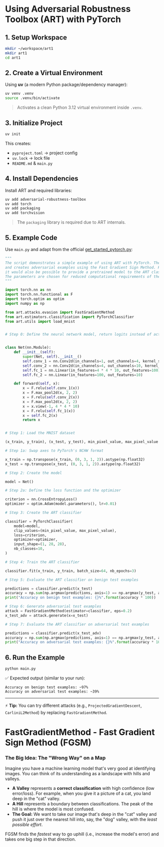 
# Using Adversarial Robustness Toolbox (ART) with PyTorch

## 1. Setup Workspace

```bash
mkdir ~/workspace/art1
mkdir art1
cd art1
```

## 2. Create a Virtual Environment

Using **uv** (a modern Python package/dependency manager):

```bash
uv venv .venv
source .venv/bin/activate
```

> Activates a clean Python 3.12 virtual environment inside `.venv`.

## 3. Initialize Project

```bash
uv init
```

This creates:

* `pyproject.toml` → project config
* `uv.lock` → lock file
* `README.md` & `main.py`

## 4. Install Dependencies

Install ART and required libraries:

```bash
uv add adversarial-robustness-toolbox
uv add torch
uv add packaging
uv add torchvision
```

> The `packaging` library is required due to ART internals.

## 5. Example Code

Use `main.py` and adapt from the official [get\_started\_pytorch.py](https://github.com/Trusted-AI/adversarial-robustness-toolbox/blob/main/examples/get_started_pytorch.py):

```python
"""
The script demonstrates a simple example of using ART with PyTorch. The example train a small model on the MNIST dataset
and creates adversarial examples using the Fast Gradient Sign Method. Here we use the ART classifier to train the model,
it would also be possible to provide a pretrained model to the ART classifier.
The parameters are chosen for reduced computational requirements of the script and not optimised for accuracy.
"""

import torch.nn as nn
import torch.nn.functional as F
import torch.optim as optim
import numpy as np

from art.attacks.evasion import FastGradientMethod
from art.estimators.classification import PyTorchClassifier
from art.utils import load_mnist


# Step 0: Define the neural network model, return logits instead of activation in forward method


class Net(nn.Module):
    def __init__(self):
        super(Net, self).__init__()
        self.conv_1 = nn.Conv2d(in_channels=1, out_channels=4, kernel_size=5, stride=1)
        self.conv_2 = nn.Conv2d(in_channels=4, out_channels=10, kernel_size=5, stride=1)
        self.fc_1 = nn.Linear(in_features=4 * 4 * 10, out_features=100)
        self.fc_2 = nn.Linear(in_features=100, out_features=10)

    def forward(self, x):
        x = F.relu(self.conv_1(x))
        x = F.max_pool2d(x, 2, 2)
        x = F.relu(self.conv_2(x))
        x = F.max_pool2d(x, 2, 2)
        x = x.view(-1, 4 * 4 * 10)
        x = F.relu(self.fc_1(x))
        x = self.fc_2(x)
        return x


# Step 1: Load the MNIST dataset

(x_train, y_train), (x_test, y_test), min_pixel_value, max_pixel_value = load_mnist()

# Step 1a: Swap axes to PyTorch's NCHW format

x_train = np.transpose(x_train, (0, 3, 1, 2)).astype(np.float32)
x_test = np.transpose(x_test, (0, 3, 1, 2)).astype(np.float32)

# Step 2: Create the model

model = Net()

# Step 2a: Define the loss function and the optimizer

criterion = nn.CrossEntropyLoss()
optimizer = optim.Adam(model.parameters(), lr=0.01)

# Step 3: Create the ART classifier

classifier = PyTorchClassifier(
    model=model,
    clip_values=(min_pixel_value, max_pixel_value),
    loss=criterion,
    optimizer=optimizer,
    input_shape=(1, 28, 28),
    nb_classes=10,
)

# Step 4: Train the ART classifier

classifier.fit(x_train, y_train, batch_size=64, nb_epochs=3)

# Step 5: Evaluate the ART classifier on benign test examples

predictions = classifier.predict(x_test)
accuracy = np.sum(np.argmax(predictions, axis=1) == np.argmax(y_test, axis=1)) / len(y_test)
print("Accuracy on benign test examples: {}%".format(accuracy * 100))

# Step 6: Generate adversarial test examples
attack = FastGradientMethod(estimator=classifier, eps=0.2)
x_test_adv = attack.generate(x=x_test)

# Step 7: Evaluate the ART classifier on adversarial test examples

predictions = classifier.predict(x_test_adv)
accuracy = np.sum(np.argmax(predictions, axis=1) == np.argmax(y_test, axis=1)) / len(y_test)
print("Accuracy on adversarial test examples: {}%".format(accuracy * 100))
```

## 6. Run the Example

```bash
python main.py
```

✅ Expected output (similar to your run):

```
Accuracy on benign test examples: ~97%
Accuracy on adversarial test examples: ~39%
```

---

⚡ **Tip:** You can try different attacks (e.g., `ProjectedGradientDescent`, `CarliniL2Method`) by replacing `FastGradientMethod`.


# **FastGradientMethod - Fast Gradient Sign Method (FGSM)**

### The Big Idea: The "Wrong Way" on a Map

Imagine you have a machine learning model that's very good at identifying images. You can think of its understanding as a landscape with hills and valleys.

  * **A Valley** represents a **correct classification** with high confidence (low error/loss). For example, when you give it a picture of a cat, you land deep in the "cat" valley.
  * **A Hill** represents a boundary between classifications. The peak of the hill is where the model is most confused.
  * **The Goal:** We want to take our image that's deep in the "cat" valley and push it just over the nearest hill into, say, the "dog" valley, with the *least possible effort*.

FGSM finds the *fastest* way to go uphill (i.e., increase the model's error) and takes one big step in that direction.
